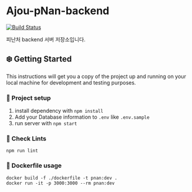 # Ajou-pNan-backend
[![Build Status](https://travis-ci.com/Skyhyunmi/pNan-backend.svg?token=cJp4ZrbSHxsQMoD64kwe&branch=master)](https://travis-ci.com/Skyhyunmi/pNan-backend)

피난처 backend 서버 저장소입니다.

## ❄️ Getting Started

This instructions will get you a copy of the project up and running on your local machine for development and testing purposes.

### 🔨 Project setup

1. install dependency with `npm install`
1. Add your Database information to `.env` like `.env.sample`
1. run server with `npm start`

### 📝 Check Lints
```
npm run lint
```

### 🐋 Dockerfile usage
```
docker build -f ./dockerfile -t pnan:dev .
docker run -it -p 3000:3000 --rm pnan:dev
```
